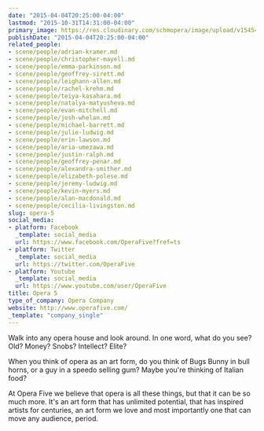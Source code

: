 ```yaml
---
date: "2015-04-04T20:25:00-04:00"
lastmod: "2015-10-31T14:31:00-04:00"
primary_image: https://res.cloudinary.com/schmopera/image/upload/v1545409169/media/webhook-uploads/1446316304685/Logo---O5.jpg.jpg
publishDate: "2015-04-04T20:25:00-04:00"
related_people:
- scene/people/adrian-kramer.md
- scene/people/christopher-mayell.md
- scene/people/emma-parkinson.md
- scene/people/geoffrey-sirett.md
- scene/people/leighann-allen.md
- scene/people/rachel-krehm.md
- scene/people/teiya-kasahara.md
- scene/people/natalya-matyusheva.md
- scene/people/evan-mitchell.md
- scene/people/josh-whelan.md
- scene/people/michael-barrett.md
- scene/people/julie-ludwig.md
- scene/people/erin-lawson.md
- scene/people/aria-umezawa.md
- scene/people/justin-ralph.md
- scene/people/geoffrey-penar.md
- scene/people/alexandra-smither.md
- scene/people/elizabeth-polese.md
- scene/people/jeremy-ludwig.md
- scene/people/kevin-myers.md
- scene/people/alan-macdonald.md
- scene/people/cecilia-livingston.md
slug: opera-5
social_media:
- platform: Facebook
  _template: social_media
  url: https://www.facebook.com/OperaFive?fref=ts
- platform: Twitter
  _template: social_media
  url: https://twitter.com/OperaFive
- platform: Youtube
  _template: social_media
  url: https://www.youtube.com/user/OperaFive
title: Opera 5
type_of_company: Opera Company
website: http://www.operafive.com/
_template: "company_single"
---
```


<p>
	Walk into any opera house and look around. In one word, what do you see? Old? Money? Snobs? Intellect? Elite?
</p>
<p>
	When you think of opera as an art form, do you think of Bugs Bunny in bull horns, or a guy in a speedo selling gum? Maybe you're thinking of Italian food?
</p>
<p>
	At Opera Five we believe that opera is all these things, but that it can be so much more. It's an art form that has unlimited potential, that has inspired artists for centuries, an art form we love and most importantly one that can move any audience, period.
</p>
